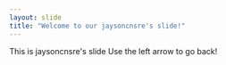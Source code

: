 ```yaml
---
layout: slide
title: "Welcome to our jaysoncnsre's slide!"
---
```

This is jaysoncnsre's slide
Use the left arrow to go back!
